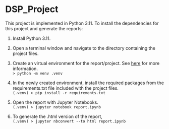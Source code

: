 # DSP_Project

This project is implemented in Python 3.11. To install the dependencies for this project and generate the reports:

1. Install Python 3.11.
2. Open a terminal window and navigate to the directory containing the project files. 
2. Create an virtual environment for the report/project. See [here](https://docs.python.org/3/library/venv.html) for more information.  
`> python -m venv .venv`
4. In the newly created environment, install the required packages from the requirements.txt file included with the project files.  
`(.venv) > pip install -r requirements.txt`
5. Open the report with Jupyter Notebooks.  
`(.venv) > jupyter notebook report.ipynb`  

7. To generate the .html version of the report,  
`(.venv) > jupyter nbconvert --to html report.ipynb`
